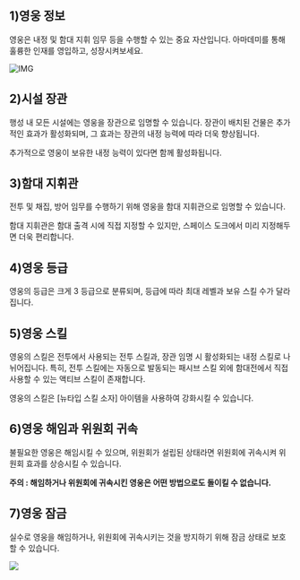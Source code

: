 ## 1)영웅 정보

 영웅은 내정 및 함대 지휘 임무 등을 수행할 수 있는 중요 자산입니다. 아마데미를 통해 훌륭한 인재를 영입하고, 성장시켜보세요.

![IMG]()



## 2)시설 장관

 행성 내 모든 시설에는 영웅을 장관으로 임명할 수 있습니다. 장관이 배치된 건물은 추가적인 효과가 활성화되며, 그 효과는 장관의 내정 능력에 따라 더욱 향상됩니다.

추가적으로 영웅이 보유한 내정 능력이 있다면 함께 활성화됩니다.



## 3)함대 지휘관

 전투 및 채집, 방어 임무를 수행하기 위해 영웅을 함대 지휘관으로 임명할 수 있습니다.

함대 지휘관은 함대 출격 시에 직접 지정할 수 있지만, 스페이스 도크에서 미리 지정해두면 더욱 편리합니다.



## 4)영웅 등급

 영웅의 등급은 크게 3 등급으로 분류되며, 등급에 따라 최대 레벨과 보유 스킬 수가 달라집니다.



## 5)영웅 스킬

 영웅의 스킬은 전투에서 사용되는 전투 스킬과, 장관 임명 시 활성화되는 내정 스킬로 나뉘어집니다. 특히, 전투 스킬에는 자동으로 발동되는 패시브 스킬 외에 함대전에서 직접 사용할 수 있는 액티브 스킬이 존재합니다.

영웅의 스킬은 [뉴타입 스킬 소자] 아이템을 사용하여 강화시킬 수 있습니다.



## 6)영웅 해임과 위원회 귀속

 불필요한 영웅은 해임시킬 수 있으며, 위원회가 설립된 상태라면 위원회에 귀속시켜 위원회 효과를 상승시킬 수 있습니다.

**주의 : 해임하거나 위원회에 귀속시킨 영웅은 어떤 방법으로도 돌이킬 수 없습니다.**



## 7)영웅 잠금

 실수로 영웅을 해임하거나, 위원회에 귀속시키는 것을 방지하기 위해 잠금 상태로 보호할 수 있습니다.

![](https://s3.ap-northeast-2.amazonaws.com/an2img/guide/300_001HeroLock.png)